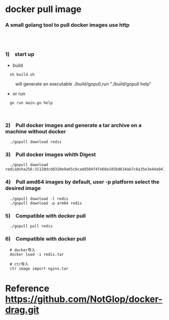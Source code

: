 # docker pull image 
### A small golang tool to pull docker images use http 
 <br>
<br>



### 1)&emsp;start up
 - build
```
  sh build.sh
```
&emsp;&emsp; will generate an executable ./build/gopull,run "./build/gopull help" 

 - or run
```
  go run main.go help
```



<br>

### 2)&emsp;Pull docker images and generate a tar archive on a machine without docker
```
  ./gopull download redis
```
  
### 3)&emsp;Pull docker images whith Digest
```
  ./gopull download redis@sha256:31120dcdd310e9a65cbcadd504f4fe60a185bd634ab7c6a35e3e44a941904d97
```

### 4)&emsp;Pull amd64 images by default, user -p platform select the desired image
```
  ./gopull download -l redis 
  ./gopull download -p arm64 redis
```

### 5)&emsp;Compatible with docker pull
```
  ./gopull pull redis 
```

### 6)&emsp;Compatible with docker pull
```
  # docker导入
  docker load -i redis.tar
  
  # ctr导入
  ctr image import nginx.tar
```

# Reference  https://github.com/NotGlop/docker-drag.git

